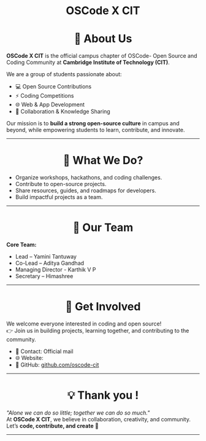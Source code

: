 <div align="center">

# **OSCode X CIT**


</div>


<div align="center"> 

# 📌 About Us
</div>

**OSCode X CIT** is the official campus chapter of OSCode- Open Source and Coding Community at **Cambridge Institute of Technology (CIT)**. 

We are a group of students passionate about:
- 💻 Open Source Contributions  
- ⚡ Coding Competitions  
- 🌐 Web & App Development  
- 🤝 Collaboration & Knowledge Sharing  

Our mission is to **build a strong open-source culture** in campus and beyond, while empowering students to learn, contribute, and innovate.

---

<div align="center"> 

# 🎯 What We Do?
</div>

- Organize workshops, hackathons, and coding challenges.  
- Contribute to open-source projects.  
- Share resources, guides, and roadmaps for developers.  
- Build impactful projects as a team.  

---
<div align="center"> 

# 👥 Our Team
 </div>

**Core Team:**  
- Lead – Yamini Tantuway  
- Co-Lead – Aditya Gandhad
- Managing Director - Karthik V P
- Secretary – Himashree  
 
---
<div align="center"> 

# 🤝 Get Involved
</div>

We welcome everyone interested in coding and open source!  
👉 Join us in building projects, learning together, and contributing to the community.  

- 📩 Contact: Official mail 
- 🌐 Website: 
- 🐙 GitHub: [github.com/oscode-cit](https://github.com/oscode-cit)  



---
<div align="center"> 

# 💡 Thank you !
</div>

*"Alone we can do so little; together we can do so much."*  
At **OSCode X CIT**, we believe in collaboration, creativity, and community.  
Let’s **code, contribute, and create** 🚀  

---
